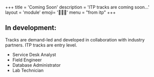 +++
title = 'Coming Soon'
description = 'ITP tracks are coming soon...'
layout = 'module'
emoji= '👷🏽‍♀️'
menu = "from itp"
+++

## In development:

Tracks are demand-led and developed in collaboration with industry partners. ITP tracks are entry level.

- Service Desk Analyst
- Field Engineer
- Database Administrator
- Lab Technician
